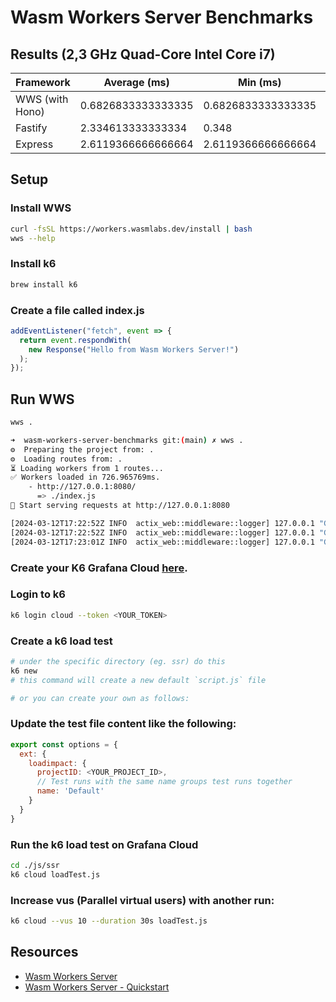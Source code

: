# Wasm Workers Server Benchmarks

## Results (2,3 GHz Quad-Core Intel Core i7)

| Framework        | Average (ms)       | Min (ms)            | Max (ms)           |
| ------------     | ----------         | ------------------- | ------------------ |
| WWS (with Hono)  | 0.6826833333333335 | 0.6826833333333335  | 0.6826833333333335 |
| Fastify          | 2.334613333333334  | 0.348               | 7.228              |
| Express          | 2.6119366666666664 | 2.6119366666666664  | 2.6119366666666664 |

## Setup

### Install WWS

```sh
curl -fsSL https://workers.wasmlabs.dev/install | bash
wws --help
```

### Install k6

```sh
brew install k6
```

### Create a file called index.js

```js
addEventListener("fetch", event => {
  return event.respondWith(
    new Response("Hello from Wasm Workers Server!")
  );
});
```

## Run WWS

```sh
wws .

➜  wasm-workers-server-benchmarks git:(main) ✗ wws .
⚙️  Preparing the project from: .
⚙️  Loading routes from: .
⏳ Loading workers from 1 routes...
✅ Workers loaded in 726.965769ms.
    - http://127.0.0.1:8080/
      => ./index.js
🚀 Start serving requests at http://127.0.0.1:8080

[2024-03-12T17:22:52Z INFO  actix_web::middleware::logger] 127.0.0.1 "GET / HTTP/1.1" 200 31 "-" "Mozilla/5.0 (Macintosh; Intel Mac OS X 10_15_7) AppleWebKit/537.36 (KHTML, like Gecko) Chrome/122.0.0.0 Safari/537.36" 0.113979
[2024-03-12T17:22:52Z INFO  actix_web::middleware::logger] 127.0.0.1 "GET /favicon.ico HTTP/1.1" 404 0 "http://127.0.0.1:8080/" "Mozilla/5.0 (Macintosh; Intel Mac OS X 10_15_7) AppleWebKit/537.36 (KHTML, like Gecko) Chrome/122.0.0.0 Safari/537.36" 0.000036
[2024-03-12T17:23:01Z INFO  actix_web::middleware::logger] 127.0.0.1 "GET / HTTP/1.1" 200 31 "-" "Mozilla/5.0 (Macintosh; Intel Mac OS X 10_15_7) AppleWebKit/537.36 (KHTML, like Gecko) Chrome/122.0.0.0 Safari/537.36" 0.076056
```

### Create your K6 Grafana Cloud [here](https://grafana.com/docs/k6/latest/get-started/running-k6/).

### Login to k6

```sh
k6 login cloud --token <YOUR_TOKEN>
```

### Create a k6 load test

```sh
# under the specific directory (eg. ssr) do this
k6 new
# this command will create a new default `script.js` file

# or you can create your own as follows:
```

### Update the test file content like the following:

```js
export const options = {
  ext: {
    loadimpact: {
      projectID: <YOUR_PROJECT_ID>,
      // Test runs with the same name groups test runs together
      name: 'Default'
    }
  }
}
```

### Run the k6 load test on Grafana Cloud

```sh
cd ./js/ssr
k6 cloud loadTest.js
```

### Increase vus (Parallel virtual users) with another run:

```sh
k6 cloud --vus 10 --duration 30s loadTest.js
```

## Resources

- [Wasm Workers Server](https://workers.wasmlabs.dev/)
- [Wasm Workers Server - Quickstart](https://workers.wasmlabs.dev/docs/get-started/quickstart)

